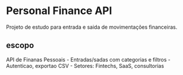 # Personal Finance API

Projeto de estudo para entrada e saida de movimentações financeiras.

## escopo

API de Finanas Pessoais -
Entradas/sadas com categorias e filtros -
Autenticao, exportao CSV -
Setores: Fintechs, SaaS, consultorias

